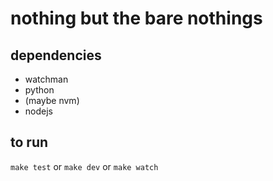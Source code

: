 # nothing but the bare nothings

## dependencies

 * watchman
 * python
 * (maybe nvm)
 * nodejs

 ## to run

 `make test` or `make dev` or `make watch`